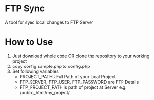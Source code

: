 # FTP Sync
A tool for sync local changes  to FTP Server

# How to Use
<ol>
<li>Just download whole code OR clone the repository to your working project </li>
<li>copy config.sample.php to config.php </li>
<li>Set following variables 
  <ul>
  <li>PROJECT_PATH : Full Path of your local Project</li>  
  <li>FTP_SERVER, FTP_USER, FTP_PASSWORD are FTP Details</li>
  <li>FTP_PROJECT_PATH is path of project at Server e.g. /public_html/my_project/</li>  
  </ul>
</li>
</ol>
